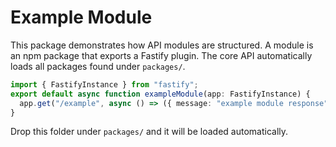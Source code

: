 # Example Module

This package demonstrates how API modules are structured. A module is an npm package that exports a Fastify plugin. The core API automatically loads all packages found under `packages/`.

```ts
import { FastifyInstance } from "fastify";
export default async function exampleModule(app: FastifyInstance) {
  app.get("/example", async () => ({ message: "example module response" }));
}
```

Drop this folder under `packages/` and it will be loaded automatically.
